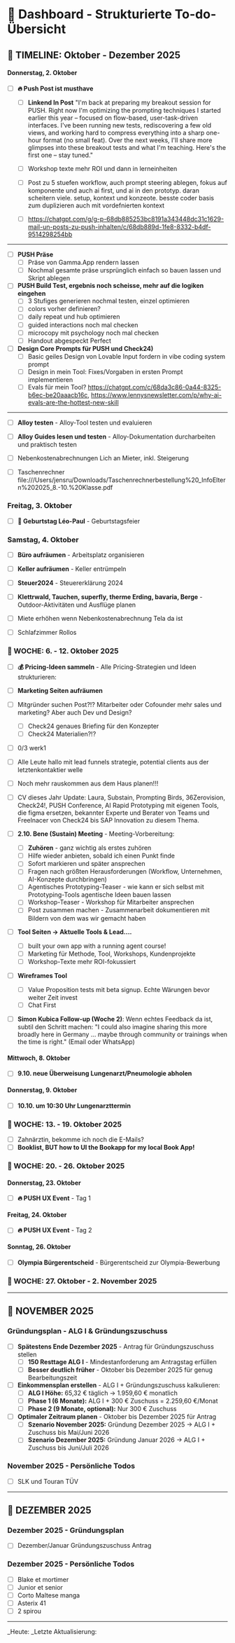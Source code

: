 # 🎯 Dashboard - Strukturierte To-do-Übersicht

## 📅 **TIMELINE: Oktober - Dezember 2025**


#### **Donnerstag, 2. Oktober**



- [ ] **🔥 Push Post ist musthave**   
  - [ ] **Linkend In Post** \"I'm back at preparing my breakout session for PUSH. Right now I'm optimizing the prompting techniques I started earlier this year – focused on flow-based, user-task-driven interfaces. I've been running new tests, rediscovering a few old views, and working hard to compress everything into a sharp one-hour format (no small feat). Over the next weeks, I'll share more glimpses into these breakout tests and what I'm teaching. Here's the first one – stay tuned.\"
  - [ ] Workshop texte mehr ROI und dann in lerneinheiten
  - [ ] Post zu 5 stuefen workflow, auch prompt steering ablegen, fokus auf komponente und auch ai first, und ai in den prototyp. daran scheitern viele. setup, kontext und konzeote. besste coder basis zum duplizieren auch mit vordefnierten kontext
  - [ ] https://chatgpt.com/g/g-p-68db885253bc8191a343448dc31c1629-mail-un-posts-zu-push-inhalten/c/68db889d-1fe8-8332-b4df-9514298254bb



---

- [ ] **PUSH Präse**
  - [ ] Präse von Gamma.App rendern lassen
  - [ ] Nochmal gesamte präse ursprünglich einfach so bauen lassen und Skript ablegen
- [ ] **PUSH Build Test, ergebnis noch scheisse, mehr auf die logiken eingehen**
  - [ ] 3 Stufiges generieren nochmal testen, einzel optimieren
  - [ ] colors vorher definieren?
  - [ ] daily repeat und hub optimieren
  - [ ] guided interactions noch mal checken 
  - [ ] microcopy mit psychology noch mal checken
  - [ ] Handout abgespeckt Perfect
- [ ] **Design Core Prompts für PUSH und Check24)**
  - [ ] Basic geiles Design von Lovable Input fordern in vibe coding system prompt
  - [ ] Design in mein Tool: Fixes/Vorgaben in ersten Prompt implementieren
  - [ ] Evals für mein Tool? https://chatgpt.com/c/68da3c86-0a44-8325-b6ec-be20aaacb16c, https://www.lennysnewsletter.com/p/why-ai-evals-are-the-hottest-new-skill

---
- [ ] **Alloy testen** - Alloy-Tool testen und evaluieren
- [ ] **Alloy Guides lesen und testen** - Alloy-Dokumentation durcharbeiten und praktisch testen


- [ ] Nebenkostenabrechnungen Lich an Mieter, inkl. Steigerung
- [ ] Taschenrechner file:///Users/jensru/Downloads/Taschenrechnerbestellung%20_InfoEltern%202025_8.-10.%20Klasse.pdf



### **Freitag, 3. Oktober**
- [ ] **🎂 Geburtstag Léo-Paul** - Geburtstagsfeier

### **Samstag, 4. Oktober**  
- [ ] **Büro aufräumen** - Arbeitsplatz organisieren
- [ ] **Keller aufräumen** - Keller entrümpeln
- [ ] **Steuer2024** - Steuererklärung 2024
- [ ] **Klettrwald, Tauchen, superfly, therme Erding, bavaria, Berge** - Outdoor-Aktivitäten und Ausflüge planen
- [ ] Miete erhöhen wenn Nebenkostenabrechnung Tela da ist
- [ ] Schlafzimmer Rollos


### **📅 WOCHE: 6. - 12. Oktober 2025**
- [ ] **💰 Pricing-Ideen sammeln** - Alle Pricing-Strategien und Ideen strukturieren:
- [ ] **Marketing Seiten aufräumen**

- [ ] Mitgründer suchen Post?!? Mitarbeiter oder Cofounder mehr sales und marketing? Aber auch Dev und Design?

  - [ ] Check24 genaues Briefing für den Konzepter
  - [ ] Check24 Materialien?!?
- [ ] 0/3 werk1
- [ ] Alle Leute hallo mit lead funnels strategie, potential clients aus der letztenkontaktier welle
- [ ] Noch mehr rauskommen aus dem Haus planen!!!
- [ ] CV dieses Jahr Update: Laura, Substain, Prompting Birds, 36Zerovision, Check24!, PUSH Conference, AI Rapid Prototyping mit eigenen Tools, die figma ersetzen, bekannter Experte und Berater von Teams und Freelnacer von Check24 bis SAP Innovation zu diesem Thema.
- [ ] **2.10. Bene (Sustain) Meeting** - Meeting-Vorbereitung:
  - [ ] **Zuhören** - ganz wichtig als erstes zuhören
  - [ ] Hilfe wieder anbieten, sobald ich einen Punkt finde
  - [ ] Sofort markieren und später ansprechen
  - [ ] Fragen nach größten Herausforderungen (Workflow, Unternehmen, AI-Konzepte durchbringen)
  - [ ] Agentisches Prototyping-Teaser - wie kann er sich selbst mit Prototyping-Tools agentische Ideen bauen lassen
  - [ ] Workshop-Teaser - Workshop für Mitarbeiter ansprechen
  - [ ] Post zusammen machen - Zusammenarbeit dokumentieren mit Bildern von dem was wir gemacht haben
- [ ] **Tool Seiten -> Aktuelle Tools & Lead....**
    - [ ] built your own app with a running agent course!
    - [ ] Marketing für Methode, Tool, Workshops, Kundenprojekte
    - [ ] Workshop-Texte mehr ROI-fokussiert
- [ ] **Wireframes Tool**
    - [ ] Value Proposition tests mit beta signup. Echte Wärungen bevor weiter Zeit invest
    - [ ] Chat First
- [ ] **Simon Kubica Follow-up (Woche 2)**: Wenn echtes Feedback da ist, subtil den Schritt machen: "I could also imagine sharing this more broadly here in Germany … maybe through community or trainings when the time is right." (Email oder WhatsApp)

#### **Mittwoch, 8. Oktober**
- [ ] **9.10. neue Überweisung Lungenarzt/Pneumologie abholen**

#### **Donnerstag, 9. Oktober**
- [ ] **10.10. um 10:30 Uhr Lungenarzttermin**



### **📅 WOCHE: 13. - 19. Oktober 2025**
- [ ] Zahnärztin, bekomme ich noch die E-Mails?
- [ ] **Booklist, BUT how to UI the Bookapp for my local Book App!**

### **📅 WOCHE: 20. - 26. Oktober 2025**

#### **Donnerstag, 23. Oktober**
- [ ] **🔥 PUSH UX Event** - Tag 1

#### **Freitag, 24. Oktober**
- [ ] **🔥 PUSH UX Event** - Tag 2

#### **Sonntag, 26. Oktober**
- [ ] **Olympia Bürgerentscheid** - Bürgerentscheid zur Olympia-Bewerbung


### **📅 WOCHE: 27. Oktober - 2. November 2025**


---

## 📅 **NOVEMBER 2025**

### **Gründungsplan - ALG I & Gründungszuschuss**
- [ ] **Spätestens Ende Dezember 2025** - Antrag für Gründungszuschuss stellen
  - [ ] **150 Resttage ALG I** - Mindestanforderung am Antragstag erfüllen
  - [ ] **Besser deutlich früher** - Oktober bis Dezember 2025 für genug Bearbeitungszeit
- [ ] **Einkommensplan erstellen** - ALG I + Gründungszuschuss kalkulieren:
  - [ ] **ALG I Höhe:** 65,32 € täglich → 1.959,60 € monatlich
  - [ ] **Phase 1 (6 Monate):** ALG I + 300 € Zuschuss = 2.259,60 €/Monat
  - [ ] **Phase 2 (9 Monate, optional):** Nur 300 € Zuschuss
- [ ] **Optimaler Zeitraum planen** - Oktober bis Dezember 2025 für Antrag
  - [ ] **Szenario November 2025:** Gründung Dezember 2025 → ALG I + Zuschuss bis Mai/Juni 2026
  - [ ] **Szenario Dezember 2025:** Gründung Januar 2026 → ALG I + Zuschuss bis Juni/Juli 2026

### **November 2025 - Persönliche Todos**
- [ ] SLK und Touran TÜV

---

## 📅 **DEZEMBER 2025**

### **Dezember 2025 - Gründungsplan**
- [ ] Dezember/Januar Gründungszuschuss Antrag

### **Dezember 2025 - Persönliche Todos**
- [ ] Blake et mortimer
- [ ] Junior et senior
- [ ] Corto Maltese manga
- [ ] Asterix 41
- [ ] 2 spirou

---

_Heute: 
_Letzte Aktualisierung: 
